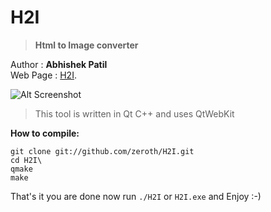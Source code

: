 H2I
===
>__Html to Image converter__

Author   : __Abhishek Patil__   
Web Page : [H2I](http://h2i.abhishekworld.in/ "H2I").   

![Alt Screenshot](http://github.com/zeroth/H2I/raw/master/ScreenShots/main.png)   

>This tool is written in Qt C++ and uses QtWebKit

__How to compile:__

`git clone git://github.com/zeroth/H2I.git`   
`cd H2I\`   
`qmake`   
`make`   


That's it you are done now run `./H2I` or `H2I.exe` and Enjoy :-)


